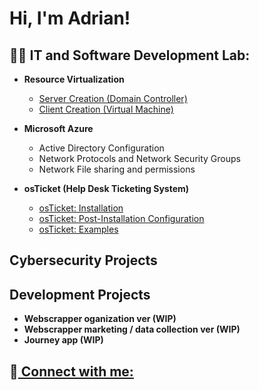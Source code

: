 <h1>Hi, I'm Adrian! 

<h2>🧙‍♂️ IT and Software Development Lab:</h2>

- <b>Resource Virtualization</b>
  - <a href = https://github.com/narvee09/Server-Creation-DC/blob/main/README.md> Server Creation (Domain Controller)</a>
  - <a href = https://github.com/narvee09/Client-Creation-VM-/blob/main/README.md> Client Creation (Virtual Machine) </a>
   <!---Developer enviornment--->

- <b>Microsoft Azure</b>

  -  Active Directory Configuration
  -  Network Protocols and Network Security Groups
  -  Network File sharing and permissions
  <!---  Building DNS--->

- <b>osTicket (Help Desk Ticketing System)</b>
    -  <a href = https://github.com/narvee09/osTicket-installation/blob/main/README.md>osTicket: Installation</a>
    -  <a href = https://github.com/narvee09/osTicket-Post-Install-Configuration>osTicket: Post-Installation Configuration</a>
    -  <a href = https://github.com/narvee09/osTicket-Examples>osTicket: Examples</a>

 <h2>Cybersecurity Projects</h2>

 <h2>Development Projects</h2>
 
   - <b>Webscrapper oganization ver (WIP)</b>
   - <b>Webscrapper marketing / data collection ver (WIP)</b>
   - <b>Journey app (WIP)</b>
  <!--- 

- <b>PowerShell</b>
  
 
<b>Journey app (WIP)</b>--->

<h2>🤝<a href="www.linkedin.com/in/adriancarter-in"> Connect with me:</a></h2>




<!--[linkedin]: www.linkedin.com/in/adriancarter-in-->


